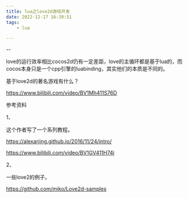 ```yaml
---
title: lua之love2d游戏开发
date: 2022-12-17 16:39:51
tags:
	- lua

---
```


--



love的运行效率相比cocos2d仍有一定差距，love的主循环都是基于lua的，而cocos本身只是一个cpp引擎的luabinding，其实他们的本质是不同的。

基于love2d的著名游戏有什么？



https://www.bilibili.com/video/BV1Mh411S76D

参考资料

1、

这个作者写了一个系列教程。

https://alexarjing.github.io/2016/11/24/intro/

https://www.bilibili.com/video/BV1GV411H74j

2、

一些love2的例子。

https://github.com/miko/Love2d-samples